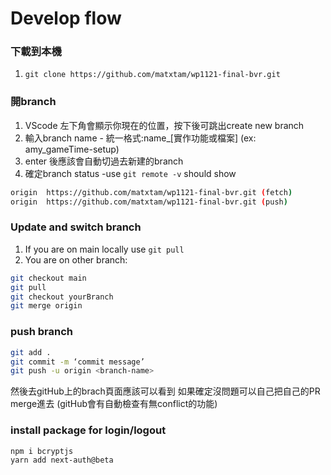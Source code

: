 # Develop flow

### 下載到本機

1. `git clone https://github.com/matxtam/wp1121-final-bvr.git`

### 開branch

1. VScode 左下角會顯示你現在的位置，按下後可跳出create new branch
2. 輸入branch name - 統一格式:name\_[實作功能或檔案] (ex: amy_gameTime-setup)
3. enter 後應該會自動切過去新建的branch
4. 確定branch status
   -use `git remote -v` should show

```bash
origin  https://github.com/matxtam/wp1121-final-bvr.git (fetch)
origin  https://github.com/matxtam/wp1121-final-bvr.git (push)
```

### Update and switch branch

1. If you are on main locally
   use `git pull`
2. You are on other branch:

```bash
git checkout main
git pull
git checkout yourBranch
git merge origin
```

### push branch

```bash
git add .
git commit -m ‘commit message’
git push -u origin <branch-name>
```

然後去gitHub上的brach頁面應該可以看到
如果確定沒問題可以自己把自己的PR merge進去 (gitHub會有自動檢查有無conflict的功能)

### install package for login/logout
```bash
npm i bcryptjs
yarn add next-auth@beta
```
